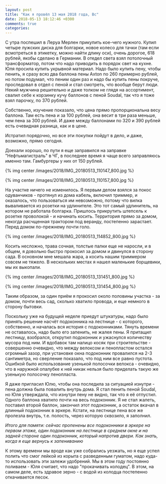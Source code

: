 ```yaml
---
layout: post
title: "Как я провёл 13 мая 2018 года, Вс"
date: 2018-05-13 18:12:46 +0300
comments: true
categories: 
---
```


С утра поспешил в Леруа Мерлен прикупить кое-чего нужного. Купил четыре лужских диска для болгарки, новое колесо для тачки (там если всмотреться в этикетку, можно найти длину оси), очень дорогое, 618 рублей, якобы сделано в Германии. В отедел света взял потолочный трансформатор, потом что надо приводить в порядок свет на кухне. Юля просила купить укрывной материал. Надо было купить пену, чтобы пенить, я сразу всяз два баллона пены Axton по 260 примерно рублей, но потом подумал, что пеним один раз и надо бы купить пены покруче, проследовал в отдел с пеной и стал смотреть, что вообще берут люди. Некий мужчина решительно и даже толком не глядя на ассортимент, свалил себе к корзинку кучу баллонов с пеной Soudal, так что я тоже взял парочку, по 370 рублей.

Собственно, изучение показало, что цена прямо пропорциональна весу баллона. Там есть пена и за 100 рублей, она весит в три раза меньше, чем пена за 300 рублей. И даже между баллонами по 320 и 390 рублей есть очевидная разница, как и в цене.

Истратил порядочно, но все эти покупки пойдут в дело, и даже, возможно, прямо сегодня. 

Доехали хорошо, по пути я еще заправился на заправке "Нефтьмагистраль" в ЧГ, в последнее время я чаще всего заправляюсь именно там. Гамбургеры у них от 150 рублей.

{% img center /images/2018/IMG_20180513_110147_800.jpg %}

{% img center /images/2018/IMG_20180513_110157_800.jpg %}

На участке ничего не изменилось. Я первым делом взялся за покос одуванчиков - протянул из дома кабель, включил триммер, и оказалось, что пользоваться им невозможно, потому что вилка вываливается из розетки на удлинителе. Это тот самый удлинитель, на котором не работала болгарка. Пришлось прикрутить штепсель к розетке проволокой - и начинать косить. Территория прямо за домом, некогда расчщенная трактором под веранду, постепенно зарастает. Перед домом по-прежнему почти голо.

{% img center /images/2018/IMG_20180513_114852_800.jpg %}

Косить несложно, трава сочная, толстые палки еще не наросли, и в общем, я довольно быстро прокосил за домом и двинулся в сторону сада. В основном мне мешала жара, а косить нашим триммером совсем не тяжело. В нескольких местах я нашел маленькие борщевики, мы их выкопали.

{% img center /images/2018/IMG_20180513_131451_800.jpg %}

{% img center /images/2018/IMG_20180513_131454_800.jpg %}

Таким образом, за один приём я прокосил около половины участка - за домом, почти весь сад, сколько хватило провода, и еще немного в сторону бытовки.

Поскольку уже на будущей неделе приедут штукатуры, надо было принять решение насчёт подоконника на лестнице - с которого, собственно, и началась вся история с подоконниками. Тянуть времени не оставалось, надо было его запенить, не жалея пены. Я притащил лестницу, взобрался, открутил подоконник и ужаснулся количеству мусора под ним. И вдобавок там налицо косяк при строительстве - совершенно очевидно, что между велоксом и пенопластом остался огромный зазор, при установке окна подоконник провалился на 2-3 сантиметра, но сверление показало, что под ним все равно пустота. Ошибкой было использование узенькой полосочки велокса - очевидно, что в наружной опалубке к ней никак нельзя было приделать такую же узенькую полосочку пенопласта.

Я даже пригласил Юлю, чтобы она последила за ситуацией изнутри - пена должна была повалить внутрь дома. Я стал пенить пеной Soudal, но Юля утверждала, что изнутри пену не видно, так что я её отпустил. Одного баллона хватило почти на весь подоконник. Я не стал жалеть, поставил второй баллон, закончил этот подоконник, а остаток вкачал в длинный подоконник в эркере. Кстати, на лестнице пена все же пролезла внутрь, т.е. полость, через которую сквозило, я заполнил.

*Итого для памяти: сейчас пропенены все подоконники в эркере на первом этаже, один подоконник на лестнице в среднем окне и на задней стороне один подоконник, который напротив двери. Как знать, когда я еще вернусь к запениванию*

К этому времени мы вроде как уже собрались уезжать, но я еще успел полить что смог лейкой из корыта с разведенным гуматом, надо куда-то использовать эти залежи удобрений. Мы в этом году постоянно поливаем - Юля считает, что надо "прокачивать колодец". В этом, на самом деле, есть здравое зерно - с водой из колодца постепенно откачивается песок.